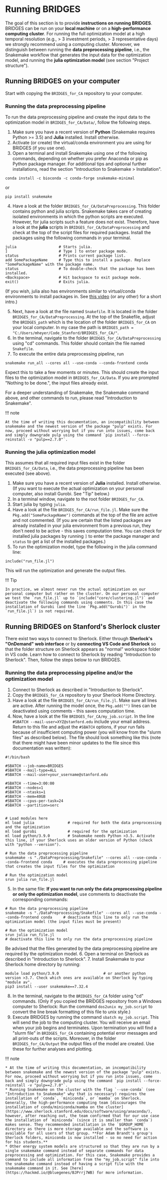 # Running BRIDGES

The goal of this section is to provide **instructions on running BRIDGES**. BRIDGES can be run on your **local machine** or on a **high-performance computing cluster**. For running the full optimization model at a high temporal resolution (e.g., > 3 investment periods, > 3 representative days) we strongly recommend using a computing cluster. Moreover, we distinguish between running the **data preprocessing pipeline**, i.e., the Snakemake workflow that generates the input data for the optimization model, and running the **julia optimization model** (see section "Project structure").

## Running BRIDGES on your computer

Start with copying the `BRIDGES_for_CA` repository to your computer.

### Running the data preprocessing pipeline

To run the data preprocessing pipeline and create the input data to the optimization model in `BRIDGES_for_CA/Data/`, follow the following steps.

1. Make sure you have a recent version of **Python** (Snakemake requires Python >= 3.5) and **Julia** installed. Install otherwise.
2. Activate (or create) the virtual/conda environment you are using for BRIDGES (if you use one).
3. Open a terminal and install Snakemake using one of the following commands, depending on whether you prefer Anaconda or pip as Python package manager. For additional tips and optional further installations, read the section "Introduction to Snakemake > Installation".
```
conda install -c bioconda -c conda-forge snakemake-minimal
```
or
```
pip install snakemake
```
4. Have a look at the folder `BRIDGES_for_CA/DataPreprocessing`. This folder contains python and julia scripts. Snakemake takes care of creating isolated environments in which the python scripts are executed. However, for julia scripts such a feature does not exist. Therefore, have a look at the **julia** scripts in `BRIDGES_for_CA/DataPreprocessing` and check at the top of the script files for required packages. Install the packages using the following commands in your terminal. 
```
julia                   # Starts julia.
]                       # Type ] to enter package mode.
status                  # Prints current package list.
add SomePackageName     # Type this to install a package. Replace "SomePackageName" with the package name.
status                  # To double-check that the package has been installed.
<Backspace>             # Hit backspace to exit package mode.
exit()                  # Exits julia.
```
(If you wish, julia also has environments similar to virtual/conda environments to install packages in. See [this video](https://www.youtube.com/watch?v=S91mAyow2tw) (or any other) for a short intro.)

5. Next, have a look at the file named `Snakefile`. It is located in the folder `BRIDGES_for_CA/DataPreprocessing`. At the top of the Snakefile, adjust the `BRIDGES_path` which is the location of the folder `BRIDGES_for_CA` on your local computer. In my case the path is `BRIDGES_path = "C:/Users/mheyer/Code_Stanford/BRIDGES_for_CA/"`.
6. In the terminal, navigate to the folder `BRIDGES_for_CA/DataPreprocessing` using "cd" commands. This folder should contain the file named `Snakefile`.
7. To execute the entire data preprocessing pipeline, run
```
snakemake run_all --cores all --use-conda --conda-frontend conda
```
Expect this to take a few moments or minutes. This should create the input files to the optimization model in `BRIDGES_for_CA/Data`. If you are prompted "Nothing to be done.", the input files already exist.

For a deeper understanding of Snakemake, the Snakemake command above, and other commands to run, please read "Introduction to Snakemake".

!!! note

    At the time of writing this documentation, an incompatibility between snakemake and the newest version of the package "pulp" exists. For now, proceed without worrying but if you run into issues, come back and simply downgrade pulp using the command `pip install --force-reinstall -v "pulp==2.7.0"`.

### Running the julia optimization model 

This assumes that all required input files exist in the folder `BRIDGES_for_CA/Data`, i.e., the data preprocessing pipeline has been executed (see above).

1. Make sure you have a recent version of **Julia** installed. Install otherwise. (If you want to execute the actual optimization on your personal computer, also install Gurobi. See "Tip" below.)
2. In a terminal window, navigate to the root folder `BRIDGES_for_CA`.
3. Start julia by typing `julia`.
4. Have a look at the file `BRIDGES_for_CA/run_file.jl`. Make sure the `Pkg.add("SomePackageName")` commands at the top of the file are active and not commented. (If you are certain that the listed packages are already installed in your julia environment from a previous run, they don't need to be active - this saves computation time. You can check for installed julia packages by running `]` to enter the package manager and `status` to get a list of the installed packages.)
5. To run the optimization model, type the following in the julia command line:
```
include("run_file.jl")
```
This will run the optimization and generate the output files.

!!! Tip

    In practice, we almost never run the actual optimization on our personal computer but rather on the cluster. On our personal computer we test the `run_file.jl` up to `include("core/clustering.jl")` and deactivate the following commands using comments. In this case the installation of Gurobi (and the line `Pkg.add("Gurobi")` in the `run_file.jl`) is not required.

## Running BRIDGES on Stanford's Sherlock cluster

There exist two ways to connect to Sherlock. Either through **Sherlock's "OnDemand" web interface** or by **connecting VS Code and Sherlock** so that the folder structure on Sherlock appears as "normal" workspace folder in VS code. Learn how to connect to Sherlock by reading "Introduction to Sherlock". Then, follow the steps below to run BRIDGES.

### Running the data preprocessing pipeline and/or the optimization model

1. Connect to Sherlock as described in "Introduction to Sherlock".
2. Copy the `BRIDGES_for_CA` repository to your Sherlock Home Directory.
3. Have a look at the file `BRIDGES_for_CA/run_file.jl`. Make sure all lines are active. After running the model once, the `Pkg.add("")` lines can be deactivated using comments - this saves computation time.
4. Now, have a look at the file `BRIDGES_for_CA/my_job.script`. In the line `#SBATCH --mail-user=XYZ@stanford.edu` include your email address. Return to this file and adjust the `#SBATCH` options, if your run fails because of insufficient computing power (you will know from the "slurm files" as described below). The file should look something like this (note that there might have been minor updates to the file since this documentation was written):
``` title="BRIDGES_for_CA/my_job.script"
#!/bin/bash

#SBATCH --job-name=BRIDGES
#SBATCH --mail-type=ALL
#SBATCH --mail-user=your_username@stanford.edu

#SBATCH --time=3:00:00
#SBATCH --nodes=1
#SBATCH --ntasks=1
#SBATCH --mem=40GB
#SBATCH --cpus-per-task=24
#SBATCH --partition=serc


# Load modules here
ml load julia               # required for both the data preprocessing and the optimization
ml load gurobi              # required for the optimization
ml load python/3.9.0        # Snakemake needs Python >3.5. Activate this line, if your Sherlock uses an older version of Python (check with "python --version").

# Run the data preprocessing pipeline
snakemake -s "./DataPreprocessing/Snakefile" --cores all --use-conda --conda-frontend conda     # executes the data preprocessing pipeline that creates the input files for the optimization

# Run the optimization model
srun julia run_file.jl
```
5. In the same file: **If you want to run only the data preprocessing pipeline or only the optimization model**, use comments to deactivate the corresponding commands: 
```
# Run the data preprocessing pipeline
snakemake -s "./DataPreprocessing/Snakefile" --cores all --use-conda --conda-frontend conda     # deactivate this line to only run the optimization model (the input files must be present)

# Run the optimization model
srun julia run_file.jl                                                                          # deactivate this line to only run the data preprocessing pipeline
```
Be advised that the files generated by the data preprocessing pipeline are required by the optimization model.
6. Open a terminal on Sherlock as described in "Introduction to Sherlock".
7. Install Snakemake to your Sherlock home directory by running:
```
module load python/3.9.0                    # or another python version >3.7. Check which ones are available on Sherlock by typing "module av".
pip3 install --user snakemake==7.32.4
``` 
8. In the terminal, navigate to the `BRIDGES_for_CA` folder using "cd" commands. (Only if you copied the BRIDGES repository from a Windows computer to Sherlock: Run the command `dos2unix my_job.script` to convert the line break formatting of this file to unix style.)
7. Execute BRIDGES by running the command `sbatch my_job.script`. This will send the job to the computing cluster. You will receive an email when your job begins and terminates. Upon termination you will find a "slurm file" in `BRIDGES_for_CA` containing potential error messages and all print-outs of the scripts. Moreover, in the folder `BRIDGES_for_CA/Output` the output files of the model are created. Use these for further analyses and plotting.

!!! note

    * At the time of writing this documentation, an incompatibility between snakemake and the newest version of the package "pulp" exists. For now, proceed without worrying but if you run into issues, come back and simply downgrade pulp using the command `pip install --force-reinstall -v "pulp==2.7.0"`.
    * Running Snakemake on the cluster with the flag `--use-conda` (see "Introduction to Snakemake" why that is necessary) requires the installation of `conda`, `miniconda`, or `mamba` on Sherlock. Generally, the high-performance computing team [discourages the installation of conda/miniconda/mamba on the cluster](https://www.sherlock.stanford.edu/docs/software/using/anaconda/), however, after reaching out, the team confirmed that for our use case the installation of `miniconda` (since it is smaller than `conda`) makes sense. They recommended installation in the `$GROUP_HOME` directory as there is more storage available and the software is available for all users of that group. **For Adam Brandt's group's Sherlock folders, miniconda is now installed - so no need for action for his students.**
    * Other energy system models are structured so that they are run by a single snakemake command instead of separate commands for data preprocessing and optimization. For this case, Snakemake provides a command to include all information from the "my_job.script" file into the snakemake command instead of having a script file with the snakemake command in it. See [here](https://hackmd.io/@bluegenes/BJPrrj7WB) for more information. 
